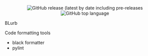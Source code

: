 <div align="center">

<img alt="GitHub release (latest by date including pre-releases" src="https://img.shields.io/github/v/release/Revelate123/structures?include_prereleases">

<img alt="GitHub top language" src="https://img.shields.io/github/languages/top/Revelate123/structures?style=flat">

</div>

BLurb

Code formatting tools
- black formatter
- pylint
